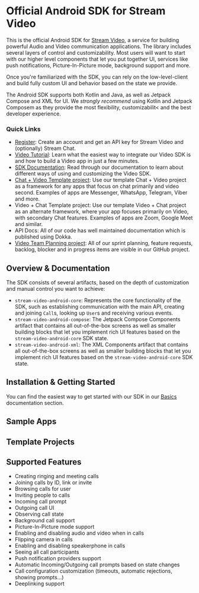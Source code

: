 # Official Android SDK for Stream Video

This is the official Android SDK for [Stream Video](https://getstream.io/video/docs/android/basics/tutorial/), a service for building powerful Audio and Video communication applications. The library includes several layers of control and customizability. Most users will want to start with our higher level components that let you put together UI, services like push notifications, Picture-In-Picture mode, background support and more.

Once you're familiarized with the SDK, you can rely on the low-level-client and build fully custom UI and behavior based on the state we provide.

The Android SDK supports both Kotlin and Java, as well as Jetpack Compose and XML for UI. We _strongly recommend_ using Kotlin and Jetpack Composem as they provide the most flexibility, customizabilit< and the best developer experience.

### Quick Links

* [Register](getstream.io/video/trial): Create an account and get an API key for Stream Video and (optionally) Stream Chat.
* [Video Tutorial](https://getstream.io/video/docs/android/basics/tutorial/): Learn what the easiest way to integrate our Video SDK is and how to build a Video app in just a few minutes.
* [SDK Documentation](https://getstream.io/video/docs/android/): Read through our documentation to learn about different ways of using and customizing the Video SDK.
* [Chat + Video Template project](https://github.com/GetStream/stream-video-android/examples/chat-with-video/chat-with-video-final): Use our template Chat + Video project as a framework for any apps that focus on chat primarily and video second. Examples of apps are Messenger, WhatsApp, Telegram, Viber and more.
* Video + Chat Template project: Use our template Video + Chat project as an alternate framework, where your app focuses primarily on Video, with secondary Chat features. Examples of apps are Zoom, Google Meet and similar.
* API Docs: All of our code has well maintained documentation which is published using Dokka. 
* [Video Team Planning project](https://github.com/orgs/GetStream/projects/15): All of our sprint planning, feature requests, backlog, blocker and in progress items are visible in our GitHub project. 

## Overview & Documentation

The SDK consists of several artifacts, based on the depth of customization and manual control you want to achieve:

* `stream-video-android-core`: Represents the core functionality of the SDK, such as establishing communication with the main API, creating and joining `Call`s, looking up `User`s and receiving various events.
* `stream-video-android-compose`: The Jetpack Compose Components artifact that contains all out-of-the-box screens as well as smaller building blocks that let you implement rich UI features based on the `stream-video-android-core` SDK state.
* `stream-video-android-xml`: The XML Components artifact that contains all out-of-the-box screens as well as smaller building blocks that let you implement rich UI features based on the `stream-video-android-core` SDK state.

## Installation & Getting Started

You can find the easiest way to get started with our SDK in our [Basics](https://getstream.io/video/docs/android/basics) documentation section.

## Sample Apps

## Template Projects

## Supported Features

* Creating ringing and meeting calls
* Joining calls by ID, link or invite
* Browsing calls for user
* Inviting people to calls
* Incoming call prompt
* Outgoing call UI
* Observing call state
* Background call support
* Picture-In-Picture mode support
* Enabling and disabling audio and video when in calls
* Flipping camera in calls
* Enabling and disabling speakerphone in calls
* Seeing all call participants
* Push notification providers support
* Automatic Incoming/Outgoing call prompts based on state changes
* Call configuration customization (timeouts, automatic rejections, showing prompts...)
* Deeplinking support
